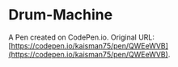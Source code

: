 # Drum-Machine

A Pen created on CodePen.io. Original URL: [https://codepen.io/kaisman75/pen/QWEeWVB](https://codepen.io/kaisman75/pen/QWEeWVB).



